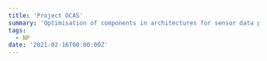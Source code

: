 ```yaml
---
title: 'Project OCAS'
summary: 'Optimisation of components in architectures for sensor data processing in the cloud'
tags: 
  - NP
date: '2021-02-16T00:00:00Z'
---
```

